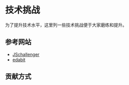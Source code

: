 # 技术挑战

为了提升技术水平，这里列一些技术挑战便于大家磨练和提升。

## 参考网站

- [JSchallenger](https://www.jschallenger.com/)
- [edabit](https://edabit.com/challenges)

## 贡献方式

